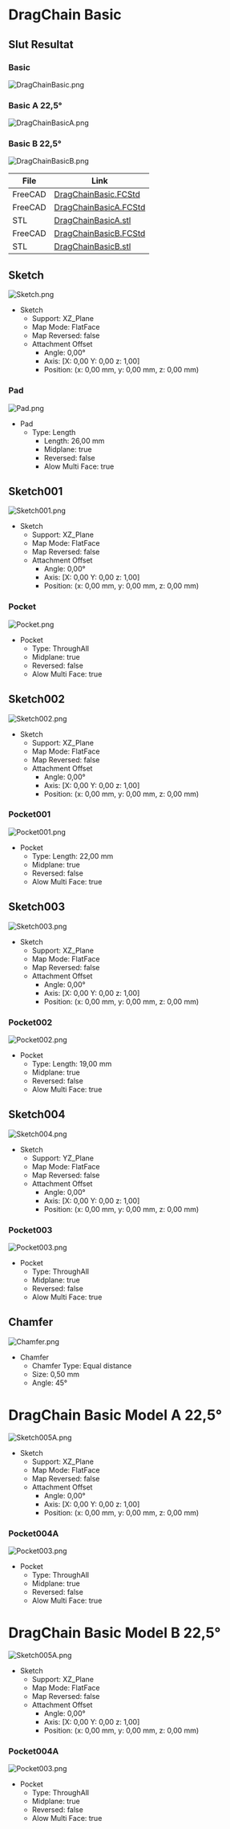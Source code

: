 # DragChain Basic

## Slut Resultat

### Basic

![DragChainBasic.png](./Basic/DragChainBasic.png)

### Basic A 22,5°

![DragChainBasicA.png](./Basic/Pocket004A.png)

### Basic B 22,5°

![DragChainBasicB.png](./Basic/Pocket004B.png)

| File | Link |
| ---  | ---  |
| FreeCAD | [DragChainBasic.FCStd](../../FreeCad-files/DragChain/DragChainBasic_22.5.FCStd)
| FreeCAD | [DragChainBasicA.FCStd](../../FreeCad-files/DragChain/DragChainA_22.5.FCStd)
| STL | [DragChainBasicA.stl](../../FreeCad-files/DragChain/stl/DragChain_22.5_A.stl)
| FreeCAD | [DragChainBasicB.FCStd](../../FreeCad-files/DragChain/DragChainB_22.5.FCStd)
| STL | [DragChainBasicB.stl](../../FreeCad-files/DragChain/stl/DragChain_22.5_B.stl)

## Sketch

![Sketch.png](./Basic/Sketch.png)

* Sketch
  * Support: XZ_Plane
  * Map Mode: FlatFace
  * Map Reversed: false
  * Attachment Offset
    * Angle: 0,00°
    * Axis: [X: 0,00 Y: 0,00 z: 1,00]
    * Position: (x: 0,00 mm, y: 0,00 mm, z: 0,00 mm)

### Pad

![Pad.png](./Basic/Pad.png)

* Pad
  * Type: Length
    * Length: 26,00 mm
    * Midplane: true
    * Reversed: false
    * Alow Multi Face: true

## Sketch001

![Sketch001.png](./Basic/Sketch001.png)

* Sketch
  * Support: XZ_Plane
  * Map Mode: FlatFace
  * Map Reversed: false
  * Attachment Offset
    * Angle: 0,00°
    * Axis: [X: 0,00 Y: 0,00 z: 1,00]
    * Position: (x: 0,00 mm, y: 0,00 mm, z: 0,00 mm)

### Pocket

![Pocket.png](./Basic/Pocket.png)

* Pocket
  * Type: ThroughAll
  * Midplane: true
  * Reversed: false
  * Alow Multi Face: true

## Sketch002

![Sketch002.png](./Basic/Sketch002.png)

* Sketch
  * Support: XZ_Plane
  * Map Mode: FlatFace
  * Map Reversed: false
  * Attachment Offset
    * Angle: 0,00°
    * Axis: [X: 0,00 Y: 0,00 z: 1,00]
    * Position: (x: 0,00 mm, y: 0,00 mm, z: 0,00 mm)

### Pocket001

![Pocket001.png](./Basic/Pocket001.png)

* Pocket
  * Type: Length: 22,00 mm
  * Midplane: true
  * Reversed: false
  * Alow Multi Face: true

## Sketch003

![Sketch003.png](./Basic/Sketch003.png)

* Sketch
  * Support: XZ_Plane
  * Map Mode: FlatFace
  * Map Reversed: false
  * Attachment Offset
    * Angle: 0,00°
    * Axis: [X: 0,00 Y: 0,00 z: 1,00]
    * Position: (x: 0,00 mm, y: 0,00 mm, z: 0,00 mm)

### Pocket002

![Pocket002.png](./Basic/Pocket002.png)

* Pocket
  * Type: Length: 19,00 mm
  * Midplane: true
  * Reversed: false
  * Alow Multi Face: true

## Sketch004

![Sketch004.png](./Basic/Sketch004.png)

* Sketch
  * Support: YZ_Plane
  * Map Mode: FlatFace
  * Map Reversed: false
  * Attachment Offset
    * Angle: 0,00°
    * Axis: [X: 0,00 Y: 0,00 z: 1,00]
    * Position: (x: 0,00 mm, y: 0,00 mm, z: 0,00 mm)

### Pocket003

![Pocket003.png](./Basic/Pocket003.png)

* Pocket
  * Type: ThroughAll
  * Midplane: true
  * Reversed: false
  * Alow Multi Face: true

## Chamfer

![Chamfer.png](./Basic/Chamfer.png)

* Chamfer
  * Chamfer Type: Equal distance
  * Size: 0,50 mm
  * Angle: 45° 

# DragChain Basic Model A 22,5°

![Sketch005A.png](./Basic/Sketch005A.png)

* Sketch
  * Support: XZ_Plane
  * Map Mode: FlatFace
  * Map Reversed: false
  * Attachment Offset
    * Angle: 0,00°
    * Axis: [X: 0,00 Y: 0,00 z: 1,00]
    * Position: (x: 0,00 mm, y: 0,00 mm, z: 0,00 mm)

### Pocket004A

![Pocket003.png](./Basic/Pocket004A.png)

* Pocket
  * Type: ThroughAll
  * Midplane: true
  * Reversed: false
  * Alow Multi Face: true

# DragChain Basic Model B 22,5°

![Sketch005A.png](./Basic/Sketch005B.png)

* Sketch
  * Support: XZ_Plane
  * Map Mode: FlatFace
  * Map Reversed: false
  * Attachment Offset
    * Angle: 0,00°
    * Axis: [X: 0,00 Y: 0,00 z: 1,00]
    * Position: (x: 0,00 mm, y: 0,00 mm, z: 0,00 mm)

### Pocket004A

![Pocket003.png](./Basic/Pocket004B.png)

* Pocket
  * Type: ThroughAll
  * Midplane: true
  * Reversed: false
  * Alow Multi Face: true
